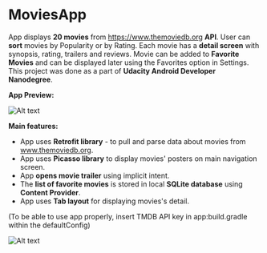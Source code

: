 # MoviesApp

App displays **20 movies** from https://www.themoviedb.org **API**. User can **sort** movies by Popularity or by Rating. Each movie has a **detail screen** with synopsis, rating, trailers and reviews. Movie can be added to **Favorite Movies** and can be displayed later using the Favorites option in Settings. This project was done as a part of **Udacity Android Developer Nanodegree**.

**App Preview:**

![Alt text](readme/MoviesAppPreview.gif?raw=true "App Preview")

**Main features:**
- App uses **Retrofit library** - to pull and parse data about movies from www.themoviedb.org.
- App uses **Picasso library** to display movies' posters on main navigation screen.
- App **opens movie trailer** using implicit intent.
- The **list of favorite movies** is stored in local **SQLite database** using **Content Provider**. 
- App uses **Tab layout** for displaying movies's detail.

(To be able to use app properly, insert TMDB API key in app:build.gradle within the defaultConfig)

![Alt text](readme/manifestGoogleMapsAPI.png?raw=true "AndroidManifest.xml")
